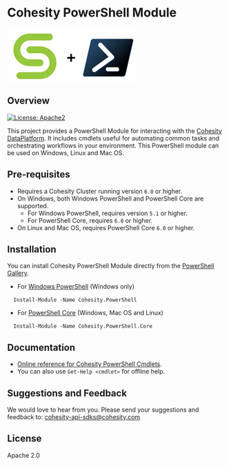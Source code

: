 <!--
  Title: Cohesity PowerShell Module
  Description: This project provides a PowerShell Module for interacting with the Cohesity DataPlatform
  Author: Cohesity Inc
  -->
# Cohesity PowerShell Module

![](docs/assets/images/cohesity_powershell.png)

## Overview
[![License: Apache2](https://img.shields.io/hexpm/l/plug.svg?style=flat-square)](https://github.com/cohesity/cohesity-powershell-module/blob/master/LICENSE)

This project provides a PowerShell Module for interacting with the [Cohesity DataPlatform](https://www.cohesity.com/products/data-platform). It includes cmdlets useful for automating common tasks and orchestrating workflows in your environment. This PowerShell module can be used on Windows, Linux and Mac OS.

## Pre-requisites

* Requires a Cohesity Cluster running version `6.0` or higher.
* On Windows, both Windows PowerShell and PowerShell Core are supported.
   * For Windows PowerShell, requires version `5.1` or higher.
   * For PowerShell Core, requires `6.0` or higher.
* On Linux and Mac OS, requires PowerShell Core `6.0` or higher.

## Installation

You can install Cohesity PowerShell Module directly from the [PowerShell Gallery](https://www.powershellgallery.com/packages?q=cohesity).

* For [Windows PowerShell](https://docs.microsoft.com/en-us/powershell/scripting/setup/installing-windows-powershell) (Windows only)
```
  Install-Module -Name Cohesity.PowerShell
```

* For [PowerShell Core](https://github.com/powershell/powershell) (Windows, Mac OS and Linux)
```
  Install-Module -Name Cohesity.PowerShell.Core
```

## Documentation

* [Online reference for Cohesity PowerShell Cmdlets](https://cohesity.github.io/cohesity-powershell-module).
* You can also use `Get-Help <cmdlet>` for offline help.

## Suggestions and Feedback

We would love to hear from you. Please send your suggestions and feedback to: [cohesity-api-sdks@cohesity.com](mailto:cohesity-api-sdks@cohesity.com)

## License

Apache 2.0
